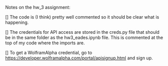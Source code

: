Notes on the hw_3 assignment:

[] The code is (I think) pretty well commented so it should be clear what is happening.

[] The credentials for API access are stored in the creds.py file that should be in the same folder as the hw3_eades.ipynb file. This is commented at the top of my code where the imports are.

[] To get a WolframAlpha credential, go to https://developer.wolframalpha.com/portal/apisignup.html and sign up.
